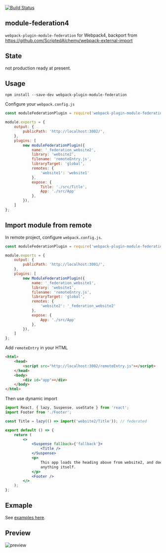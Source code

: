 [![Build Status](https://travis-ci.org/alibaba/module-federation4.svg?branch=master)](https://travis-ci.org/alibaba/module-federation4)

## module-federation4

`webpack-plugin-module-federation` for Webpack4, backport from https://github.com/ScriptedAlchemy/webpack-external-import

## State

not production ready at present.

## Usage

```shell
npm install --save-dev webpack-plugin-module-federation
```

Configure your `webpack.config.js`

```js
const moduleFederationPlugin = require('webpack-plugin-module-federation');

module.exports = {
    output: {
		publicPath: 'http://localhost:3002/',
	},
    plugins: [
        new moduleFederationPlugin({
            name: '_federation_website2',
            library: 'website2',
            filename: 'remoteEntry.js',
            libraryTarget: 'global',
            remotes: {
                'website1': 'website1'
            },
            expose: {
                Title: './src/Title',
                App: './src/App'
            },
        }),
    ]
};
```

## Import module from remote

In remote project, configure `webpack.config.js`.

```js
const moduleFederationPlugin = require('webpack-plugin-module-federation');

module.exports = {
    output: {
		publicPath: 'http://localhost:3001/',
	},
    plugins: [
        new ModuleFederationPlugin({
            name: '_federation_website1',
            library: 'website1',
            filename: 'remoteEntry.js',
            libraryTarget: 'global',
            remotes: {
                'website2': '_federation_website2'
            },
            expose: {
                App: './src/App'
            },
        }),
    ]
};
```

Add `remoteEntry` in your HTML

```html
<html>
	<head>
		<script src="http://localhost:3002/remoteEntry.js"></script>
	</head>
	<body>
		<div id="app"></div>
	</body>
</html>
```

Then use dynamic import 

```jsx
import React, { lazy, Suspense, useState } from 'react';
import Footer from './Footer';

const Title = lazy(() => import('website2/Title')); // federated

export default () => {
	return (
		<>
			<Suspense fallback={'fallback'}>
				<Title />
			</Suspense>
			<p>
				This app loads the heading above from website2, and doesnt expose
				anything itself.
			</p>
			<Footer />
		</>
	);
};
```

## Exmaple

See [examples here](./examples).

## Preview

![preview](https://img.alicdn.com/tfs/TB1kD5fDeT2gK0jSZFvXXXnFXXa-600-311.gif)